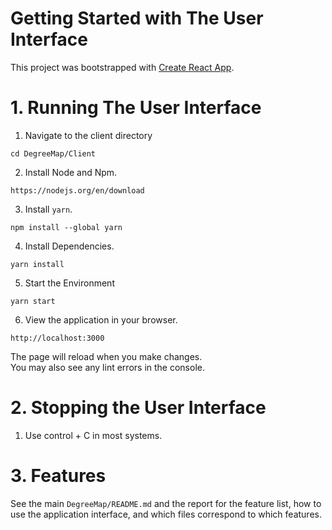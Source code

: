 # Getting Started with The User Interface

This project was bootstrapped with [Create React App](https://github.com/facebook/create-react-app).

# 1. Running The User Interface

1. Navigate to the client directory
```
cd DegreeMap/Client
```
2. Install Node and Npm.
```
https://nodejs.org/en/download
```
3. Install `yarn`.
```
npm install --global yarn
```
4. Install Dependencies.
```
yarn install
```
5. Start the Environment
```
yarn start
```
6. View the application in your browser.
```
http://localhost:3000
```
The page will reload when you make changes.\
You may also see any lint errors in the console.

# 2. Stopping the User Interface
1. Use control + C in most systems.

# 3. Features

See the main `DegreeMap/README.md` and the report for the feature list, how to use the application interface, and which files correspond to which features.